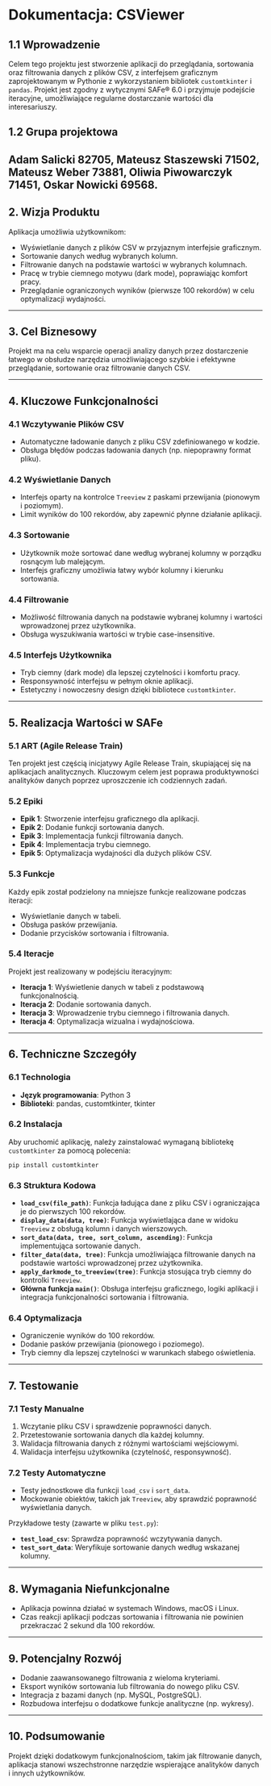 # Dokumentacja: CSViewer

## 1.1 Wprowadzenie
Celem tego projektu jest stworzenie aplikacji do przeglądania, sortowania oraz filtrowania danych z plików CSV, z interfejsem graficznym zaprojektowanym w Pythonie z wykorzystaniem bibliotek `customtkinter` i `pandas`. Projekt jest zgodny z wytycznymi SAFe® 6.0 i przyjmuje podejście iteracyjne, umożliwiające regularne dostarczanie wartości dla interesariuszy.

## 1.2 Grupa projektowa
Adam Salicki 82705, Mateusz Staszewski 71502, Mateusz Weber 73881, Oliwia Piwowarczyk 71451, Oskar Nowicki 69568.
---

## 2. Wizja Produktu

Aplikacja umożliwia użytkownikom:

- Wyświetlanie danych z plików CSV w przyjaznym interfejsie graficznym.
- Sortowanie danych według wybranych kolumn.
- Filtrowanie danych na podstawie wartości w wybranych kolumnach.
- Pracę w trybie ciemnego motywu (dark mode), poprawiając komfort pracy.
- Przeglądanie ograniczonych wyników (pierwsze 100 rekordów) w celu optymalizacji wydajności.

---

## 3. Cel Biznesowy

Projekt ma na celu wsparcie operacji analizy danych przez dostarczenie łatwego w obsłudze narzędzia umożliwiającego szybkie i efektywne przeglądanie, sortowanie oraz filtrowanie danych CSV.

---

## 4. Kluczowe Funkcjonalności

### 4.1 Wczytywanie Plików CSV

- Automatyczne ładowanie danych z pliku CSV zdefiniowanego w kodzie.
- Obsługa błędów podczas ładowania danych (np. niepoprawny format pliku).

### 4.2 Wyświetlanie Danych

- Interfejs oparty na kontrolce `Treeview` z paskami przewijania (pionowym i poziomym).
- Limit wyników do 100 rekordów, aby zapewnić płynne działanie aplikacji.

### 4.3 Sortowanie

- Użytkownik może sortować dane według wybranej kolumny w porządku rosnącym lub malejącym.
- Interfejs graficzny umożliwia łatwy wybór kolumny i kierunku sortowania.

### 4.4 Filtrowanie

- Możliwość filtrowania danych na podstawie wybranej kolumny i wartości wprowadzonej przez użytkownika.
- Obsługa wyszukiwania wartości w trybie case-insensitive.

### 4.5 Interfejs Użytkownika

- Tryb ciemny (dark mode) dla lepszej czytelności i komfortu pracy.
- Responsywność interfejsu w pełnym oknie aplikacji.
- Estetyczny i nowoczesny design dzięki bibliotece `customtkinter`.

---

## 5. Realizacja Wartości w SAFe

### 5.1 ART (Agile Release Train)

Ten projekt jest częścią inicjatywy Agile Release Train, skupiającej się na aplikacjach analitycznych. Kluczowym celem jest poprawa produktywności analityków danych poprzez uproszczenie ich codziennych zadań.

### 5.2 Epiki

- **Epik 1**: Stworzenie interfejsu graficznego dla aplikacji.
- **Epik 2**: Dodanie funkcji sortowania danych.
- **Epik 3**: Implementacja funkcji filtrowania danych.
- **Epik 4**: Implementacja trybu ciemnego.
- **Epik 5**: Optymalizacja wydajności dla dużych plików CSV.

### 5.3 Funkcje

Każdy epik został podzielony na mniejsze funkcje realizowane podczas iteracji:

- Wyświetlanie danych w tabeli.
- Obsługa pasków przewijania.
- Dodanie przycisków sortowania i filtrowania.

### 5.4 Iteracje

Projekt jest realizowany w podejściu iteracyjnym:

- **Iteracja 1**: Wyświetlenie danych w tabeli z podstawową funkcjonalnością.
- **Iteracja 2**: Dodanie sortowania danych.
- **Iteracja 3**: Wprowadzenie trybu ciemnego i filtrowania danych.
- **Iteracja 4**: Optymalizacja wizualna i wydajnościowa.

---

## 6. Techniczne Szczegóły

### 6.1 Technologia

- **Język programowania**: Python 3
- **Biblioteki**: pandas, customtkinter, tkinter

### 6.2 Instalacja

Aby uruchomić aplikację, należy zainstalować wymaganą bibliotekę `customtkinter` za pomocą polecenia:

```
pip install customtkinter
```

### 6.3 Struktura Kodowa

- **`load_csv(file_path)`**: Funkcja ładująca dane z pliku CSV i ograniczająca je do pierwszych 100 rekordów.
- **`display_data(data, tree)`**: Funkcja wyświetlająca dane w widoku `Treeview` z obsługą kolumn i danych wierszowych.
- **`sort_data(data, tree, sort_column, ascending)`**: Funkcja implementująca sortowanie danych.
- **`filter_data(data, tree)`**: Funkcja umożliwiająca filtrowanie danych na podstawie wartości wprowadzonej przez użytkownika.
- **`apply_darkmode_to_treeview(tree)`**: Funkcja stosująca tryb ciemny do kontrolki `Treeview`.
- **Główna funkcja `main()`**: Obsługa interfejsu graficznego, logiki aplikacji i integracja funkcjonalności sortowania i filtrowania.

### 6.4 Optymalizacja

- Ograniczenie wyników do 100 rekordów.
- Dodanie pasków przewijania (pionowego i poziomego).
- Tryb ciemny dla lepszej czytelności w warunkach słabego oświetlenia.

---

## 7. Testowanie

### 7.1 Testy Manualne

1. Wczytanie pliku CSV i sprawdzenie poprawności danych.
2. Przetestowanie sortowania danych dla każdej kolumny.
3. Walidacja filtrowania danych z różnymi wartościami wejściowymi.
4. Walidacja interfejsu użytkownika (czytelność, responsywność).

### 7.2 Testy Automatyczne

- Testy jednostkowe dla funkcji `load_csv` i `sort_data`.
- Mockowanie obiektów, takich jak `Treeview`, aby sprawdzić poprawność wyświetlania danych.

Przykładowe testy (zawarte w pliku `test.py`):

- **`test_load_csv`**: Sprawdza poprawność wczytywania danych.
- **`test_sort_data`**: Weryfikuje sortowanie danych według wskazanej kolumny.

---

## 8. Wymagania Niefunkcjonalne

- Aplikacja powinna działać w systemach Windows, macOS i Linux.
- Czas reakcji aplikacji podczas sortowania i filtrowania nie powinien przekraczać 2 sekund dla 100 rekordów.

---

## 9. Potencjalny Rozwój

- Dodanie zaawansowanego filtrowania z wieloma kryteriami.
- Eksport wyników sortowania lub filtrowania do nowego pliku CSV.
- Integracja z bazami danych (np. MySQL, PostgreSQL).
- Rozbudowa interfejsu o dodatkowe funkcje analityczne (np. wykresy).

---

## 10. Podsumowanie

Projekt dzięki dodatkowym funkcjonalnościom, takim jak filtrowanie danych, aplikacja stanowi wszechstronne narzędzie wspierające analityków danych i innych użytkowników.

